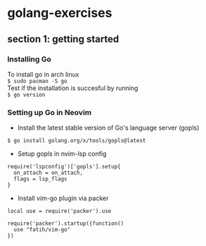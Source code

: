 # golang-exercises
## section 1: getting started

### Installing Go
To install go in arch linux \
```$ sudo pacman -S go ```\
Test if the installation is succesful by running\
```$ go version```

### Setting up Go in Neovim
- Install the latest stable version of Go's language server (gopls)
```
$ go install golang.org/x/tools/gopls@latest
```
- Setup gopls in nvim-lsp config
``` 
require('lspconfig')['gopls'].setup{
  on_attach = on_attach,
  flags = lsp_flags
} 
```
- Install vim-go plugin via packer
``` 
local use = require('packer').use 

require('packer').startup({function() 
  use "fatih/vim-go" 
})
```
